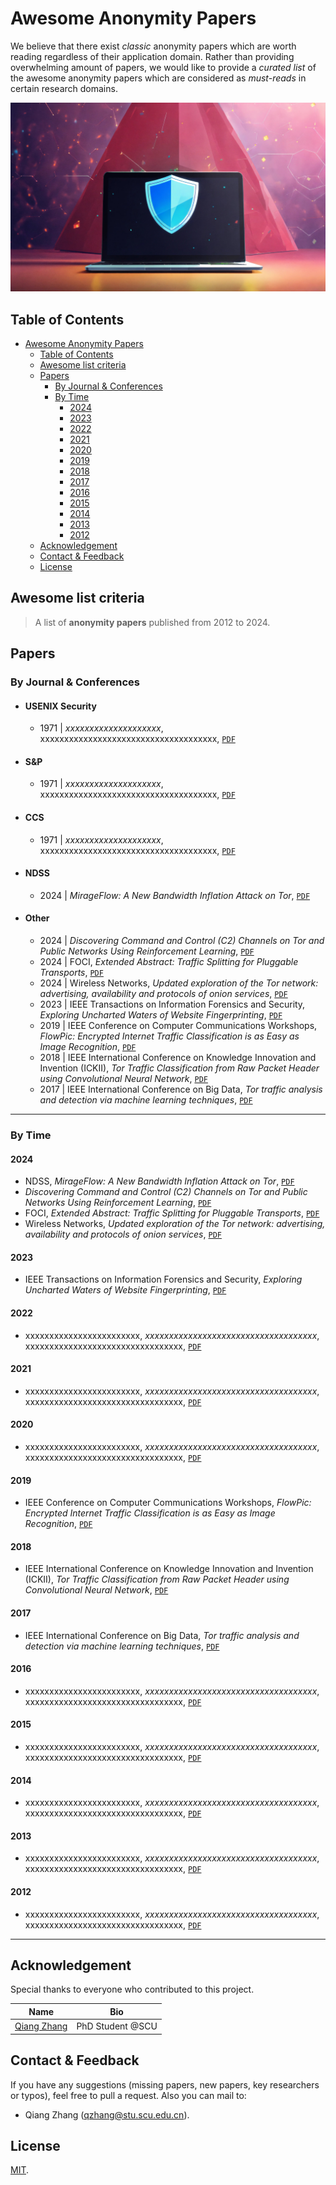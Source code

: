 # Awesome Anonymity Papers

We believe that there exist *classic* anonymity papers which are worth reading regardless of their application domain. Rather than providing overwhelming amount of papers, we would like to provide a *curated list* of the awesome anonymity papers which are considered as *must-reads* in certain research domains.

<div style="text-align: center">
	<img src="assets/cyber_security.jpg" atl="banner"/>
</div>


## Table of Contents
- [Awesome Anonymity Papers](#awesome-anonymity-papers)
  - [Table of Contents](#table-of-contents)
  - [Awesome list criteria](#awesome-list-criteria)
  - [Papers](#papers)
    - [By Journal \& Conferences](#by-journal--conferences)
    - [By Time](#by-time)
      - [2024](#2024)
      - [2023](#2023)
      - [2022](#2022)
      - [2021](#2021)
      - [2020](#2020)
      - [2019](#2019)
      - [2018](#2018)
      - [2017](#2017)
      - [2016](#2016)
      - [2015](#2015)
      - [2014](#2014)
      - [2013](#2013)
      - [2012](#2012)
  - [Acknowledgement](#acknowledgement)
  - [Contact \& Feedback](#contact--feedback)
  - [License](#license)


## Awesome list criteria

> A list of **anonymity papers** published from 2012 to 2024.


## Papers

### By Journal & Conferences

+ #### USENIX Security
  - 1971 | *xxxxxxxxxxxxxxxxxxxx*, xxxxxxxxxxxxxxxxxxxxxxxxxxxxxxxxxxxxx, [`PDF`](https://arxiv.org/pdf/0000.04528.pdf)
+ #### S&P
  - 1971 | *xxxxxxxxxxxxxxxxxxxx*, xxxxxxxxxxxxxxxxxxxxxxxxxxxxxxxxxxxxx, [`PDF`](https://arxiv.org/pdf/0000.04528.pdf)
+ #### CCS
  - 1971 | *xxxxxxxxxxxxxxxxxxxx*, xxxxxxxxxxxxxxxxxxxxxxxxxxxxxxxxxxxxx, [`PDF`](https://arxiv.org/pdf/0000.04528.pdf)
+ #### NDSS
  - 2024 | *MirageFlow: A New Bandwidth Inflation Attack on Tor*, [`PDF`](https://www.ndss-symposium.org/wp-content/uploads/2024-1133-paper.pdf) 
+ #### Other
  - 2024 | *Discovering Command and Control (C2) Channels on Tor and Public Networks Using Reinforcement Learning*, [`PDF`](https://arxiv.org/pdf/2402.09200.pdf)
  - 2024 | FOCI, *Extended Abstract: Traffic Splitting for Pluggable Transports*, [`PDF`](https://petsymposium.org/foci/2024/foci-2024-0004.pdf)
  - 2024 | Wireless Networks, *Updated exploration of the Tor network: advertising, availability and protocols of onion services*, [`PDF`](https://link.springer.com/article/10.1007/s11276-024-03679-4)
  - 2023 | IEEE Transactions on Information Forensics and Security, *Exploring Uncharted Waters of Website Fingerprinting*, [`PDF`](https://ieeexplore.ieee.org/abstract/document/10356094)
  - 2019 | IEEE Conference on Computer Communications Workshops, *FlowPic: Encrypted Internet Traffic Classification is as Easy as Image Recognition*, [`PDF`](https://ieeexplore.ieee.org/abstract/document/8845315)
  - 2018 | IEEE International Conference on Knowledge Innovation and Invention (ICKII), *Tor Traffic Classification from Raw Packet Header using Convolutional Neural Network*, [`PDF`](https://ieeexplore.ieee.org/abstract/document/8569113)
  - 2017 | IEEE International Conference on Big Data, *Tor traffic analysis and detection via machine learning techniques*, [`PDF`](https://ieeexplore.ieee.org/abstract/document/8258487)


***

### By Time

#### 2024
- NDSS, *MirageFlow: A New Bandwidth Inflation Attack on Tor*, [`PDF`](https://www.ndss-symposium.org/wp-content/uploads/2024-1133-paper.pdf)  
- *Discovering Command and Control (C2) Channels on Tor and Public Networks Using Reinforcement Learning*, [`PDF`](https://arxiv.org/pdf/2402.09200.pdf)
- FOCI, *Extended Abstract: Traffic Splitting for Pluggable Transports*, [`PDF`](https://petsymposium.org/foci/2024/foci-2024-0004.pdf)
- Wireless Networks, *Updated exploration of the Tor network: advertising, availability and protocols of onion services*, [`PDF`](https://link.springer.com/article/10.1007/s11276-024-03679-4)

#### 2023
- IEEE Transactions on Information Forensics and Security, *Exploring Uncharted Waters of Website Fingerprinting*, [`PDF`](https://ieeexplore.ieee.org/abstract/document/10356094)

#### 2022
- xxxxxxxxxxxxxxxxxxxxxxxx, *xxxxxxxxxxxxxxxxxxxxxxxxxxxxxxxxxxxx*, xxxxxxxxxxxxxxxxxxxxxxxxxxxxxxxxx, [`PDF`](https://arxiv.org/pdf/0000.04528.pdf)

#### 2021
- xxxxxxxxxxxxxxxxxxxxxxxx, *xxxxxxxxxxxxxxxxxxxxxxxxxxxxxxxxxxxx*, xxxxxxxxxxxxxxxxxxxxxxxxxxxxxxxxx, [`PDF`](https://arxiv.org/pdf/0000.04528.pdf)

#### 2020
- xxxxxxxxxxxxxxxxxxxxxxxx, *xxxxxxxxxxxxxxxxxxxxxxxxxxxxxxxxxxxx*, xxxxxxxxxxxxxxxxxxxxxxxxxxxxxxxxx, [`PDF`](https://arxiv.org/pdf/0000.04528.pdf)

#### 2019
- IEEE Conference on Computer Communications Workshops, *FlowPic: Encrypted Internet Traffic Classification is as Easy as Image Recognition*, [`PDF`](https://ieeexplore.ieee.org/abstract/document/8845315)

#### 2018
- IEEE International Conference on Knowledge Innovation and Invention (ICKII), *Tor Traffic Classification from Raw Packet Header using Convolutional Neural Network*, [`PDF`](https://ieeexplore.ieee.org/abstract/document/8569113)

#### 2017
- IEEE International Conference on Big Data, *Tor traffic analysis and detection via machine learning techniques*, [`PDF`](https://ieeexplore.ieee.org/abstract/document/8258487)

#### 2016
- xxxxxxxxxxxxxxxxxxxxxxxx, *xxxxxxxxxxxxxxxxxxxxxxxxxxxxxxxxxxxx*, xxxxxxxxxxxxxxxxxxxxxxxxxxxxxxxxx, [`PDF`](https://arxiv.org/pdf/0000.04528.pdf)

#### 2015
- xxxxxxxxxxxxxxxxxxxxxxxx, *xxxxxxxxxxxxxxxxxxxxxxxxxxxxxxxxxxxx*, xxxxxxxxxxxxxxxxxxxxxxxxxxxxxxxxx, [`PDF`](https://arxiv.org/pdf/0000.04528.pdf)

#### 2014
- xxxxxxxxxxxxxxxxxxxxxxxx, *xxxxxxxxxxxxxxxxxxxxxxxxxxxxxxxxxxxx*, xxxxxxxxxxxxxxxxxxxxxxxxxxxxxxxxx, [`PDF`](https://arxiv.org/pdf/0000.04528.pdf)

#### 2013
- xxxxxxxxxxxxxxxxxxxxxxxx, *xxxxxxxxxxxxxxxxxxxxxxxxxxxxxxxxxxxx*, xxxxxxxxxxxxxxxxxxxxxxxxxxxxxxxxx, [`PDF`](https://arxiv.org/pdf/0000.04528.pdf)

#### 2012
- xxxxxxxxxxxxxxxxxxxxxxxx, *xxxxxxxxxxxxxxxxxxxxxxxxxxxxxxxxxxxx*, xxxxxxxxxxxxxxxxxxxxxxxxxxxxxxxxx, [`PDF`](https://arxiv.org/pdf/0000.04528.pdf)


***

## Acknowledgement
Special thanks to everyone who contributed to this project.

| Name       | Bio        |
| :--------: | :--------: |
| [Qiang Zhang](https://github.com/imzqqq) | PhD Student @SCU |

## Contact & Feedback
If you have any suggestions (missing papers, new papers, key researchers or typos), feel free to pull a request. Also you can mail to:
+ Qiang Zhang (qzhang@stu.scu.edu.cn).

## License

[MIT](LICENSE).
